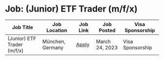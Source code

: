 # Job: (Junior) ETF Trader (m/f/x)

| Job Title | Job Location | Job Link | Job Posted | Visa Sponsorship |
| --- | --- | --- | --- | --- |
| (Junior) ETF Trader (m/f/x) | München, Germany | [Apply](https://jobs.smartrecruiters.com/ScalableGmbH/743999889775637--junior-etf-trader-m-f-x-) | March 24, 2023 | Visa Sponsorship |
